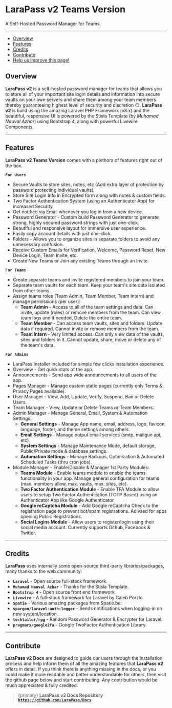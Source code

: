 # LaraPass v2 Teams Version

A Self-Hosted Password Manager for Teams.

---

- [Overview](#overview)
- [Features](#features)
- [Credits](#credits)
- [Contribute](#contribute)
- [<a href="https://github.com/larapass/docs/edit/master/resources/docs/teams/overview.md" target="_blank"><i class="fa fa-edit"></i> Help us improve this page!</a>](#)

<a name="overview"></a>
## Overview

**LaraPass v2** is a self-hosted password manager for teams that allows you to store all of your important site login details and information into secure vaults on your own servers and share them among your team members thereby guaranteeing highest level of security and discretion 😏. **LaraPass v2** is build using the amazing Laravel PHP Framework (v8.x) and the beautiful, responsive UI is powered by the Stisla Template (by *Muhamad Nauval Azhar*) using Bootstrap 4, along with powerful Livewire Components.

---

<a name="features"></a>
## Features

**LaraPass v2 Teams Version** comes with a plethora of features right out of the box.  
  
**`For Users`**
+ Secure Vaults to store sites, notes, etc (Add extra layer of protection by password protecting individual vaults).
+ Store Site Login Info in Encrypted form along with notes & custom fields.
+ Two Factor Authentication System (using an Authenticator App) for increased Security.
+ Get notified via Email whenever you log in from a new device.
+ Password Generator - Custom build Password Generator to generate strong, highly secured password strings with just one-click.
+ Beautiful and responsive layout for immersive user experience.
+ Easily copy account details with just one-click.
+ Folders - Allows you to organize sites in separate folders to avoid any unnecessary confusion.
+ Receive Custom Emails for Verification, Welcome, Password Reset, New Device Login, Team Invite, etc.  
+ Create New Teams or Join any existing Teams through an Invite.

**`For Teams`**
+ Create separate teams and invite registered members to join your team.
+ Separate team vaults for each team. Keep your team's site data isolated from other teams.
+ Assign teams roles (Team Admin, Team Member, Team Intern) and manage permissions (per user): 
    + **Team Admin** - Access to all of the team settings and data. Can invite, update (roles) or remove members from the team. Can view team logs and if needed, Delete the entire team.
    + **Team Member** - Can access team vaults, sites and folders. Update data if required. Cannot invite or remove members from the team.
    + **Team Intern** - Very limited access. Can only view data of the vaults, sites and folders in it. Cannot update, share, move or delete any of the team's data.
  
**`For Admins`**
+ LaraPass Installer included for simple few clicks installation experience.
+ Overview - Get quick stats of the app.
+ Announcements - Send app wide announcements to all users of the app.
+ Pages Manager - Manage custom static pages (currently only Terms & Privacy Pages available).
+ User Manager - View, Add, Update, Verify, Suspend, Ban or Delete Users.
+ Team Manager - View, Update or Delete Teams or Team Members.
+ Admin Manager - Manage General, Email, System & Automation Settings:
    + **General Settings** - Manage App name, email, address, logo, favicon, language, footer, and theme settings among others.
    + **Email Settings** - Manage output email services (smtp, mailgun api, etc).
    + **System Settings** - Manage Maintenance Mode, default storage, Public/Private mode & database settings.
    + **Automation Settings** - Manage Backups, Optimization & Automated Scheduled Tasks (thru cron jobs).
+ Module Manager - Enable/Disable & Manager 1st Party Modules:
    + **Teams Module** - Enable teams module to enable the teams functionality in your app. Manage general configuration for teams (max. members allow, max. vaults, max. sites, etc).
    + **Two Factor Authentication Module** - Enable TFA Module to allow users to setup Two Factor Authentication (TOTP Based) using an Authenticator App like Google Authenticator.
    + **Google reCaptcha Module** - Add Google reCaptcha Check to the registration page to prevent bot/spam registrations. Adivsed for apps opening Public Registrations.
    + **Social Logins Module** - Allow users to register/login using their social media account. Currently supports Github, Facebook & Twitter.

---

<a name="credits"></a>
## Credits

**LaraPass** uses internally some open-source third-party libraries/packages, many thanks to the web community:

+ **`Laravel`** - Open source full-stack framework.
+ **`Muhamad Nauval Azhar`** - Thanks for the Stisla Template.
+ **`Bootstrap 4`** - Open source front end framework.
+ **`Livewire`** - A full-stack framework for Laravel by Caleb Porzio.
+ **`Spatie`** - Various amazing packages from Spatie.be.
+ **`spargon/laravel-auth-logger`** - Sends notifications when logging-in on new system/location.
+ **`techtailor/rpg`** - Random Password Generator & Encrypter for Laravel.
+ **`pragmarx/google2fa`** - Google TwoFactor Authentication Library.

---

<a name="contribute"></a>
## Contribute

**LaraPass v2** **Docs** are designed to guide our users through the installation process and help inform them of all the amazing features that **LaraPass v2** offers in detail. If you think there is anything missing in the docs, or you could make it more readable and better understandable for others, then visit the github page below and start contributing. Any contribution would be much appreciated & fully credited.

> {primary} **LaraPass v2 Docs Repository** &nbsp; <a href="https://github.com/LaraPass/Docs" target="_blank">**`https://github.com/LaraPass/Docs`**</a>